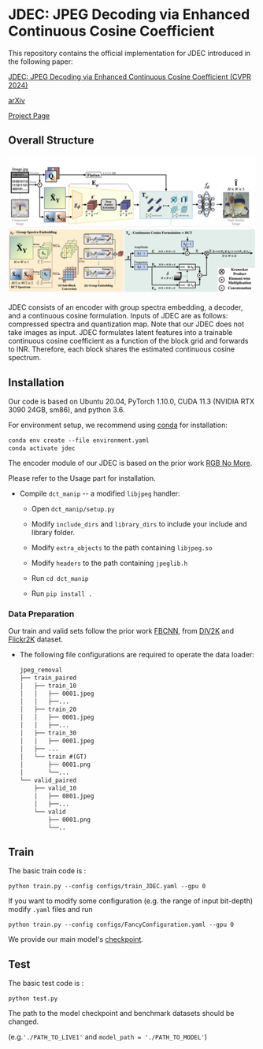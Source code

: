 # JDEC: JPEG Decoding via Enhanced Continuous Cosine Coefficient
This repository contains the official implementation for JDEC introduced in the following paper:

[JDEC: JPEG Decoding via Enhanced Continuous Cosine Coefficient (CVPR 2024)](https://openaccess.thecvf.com/content/CVPR2024/papers/Han_JDEC_JPEG_Decoding_via_Enhanced_Continuous_Cosine_Coefficients_CVPR_2024_paper.pdf)


[arXiv](https://arxiv.org/abs/2404.05558)


[Project Page](https://wookyounghan.github.io/JDEC/)


## Overall Structure

![Overall Structure of Our JDEC](./static/images/Fig_4_ver_final_main.jpg)

JDEC consists of an encoder with group spectra embedding, a decoder, and a continuous cosine formulation. Inputs of JDEC are as follows: compressed spectra and quantization map. Note that our JDEC does not take images as input. JDEC formulates latent features into a trainable continuous cosine coefficient as a function of the block grid and forwards to INR. Therefore, each block shares the estimated continuous cosine spectrum.



## Installation

Our code is based on Ubuntu 20.04, PyTorch 1.10.0, CUDA 11.3 (NVIDIA RTX 3090 24GB, sm86), and python 3.6.

For environment setup, we recommend using [conda](https://www.anaconda.com/distribution/) for installation:

```
conda env create --file environment.yaml
conda activate jdec
```


The encoder module of our JDEC is based on the prior work [RGB No More](https://github.com/JeongsooP/RGB-no-more).

Please refer to the Usage part for installation.

- Compile `dct_manip` -- a modified `libjpeg` handler:

  - Open `dct_manip/setup.py`
  - Modify `include_dirs` and `library_dirs` to include your include and library folder.
  - Modify `extra_objects` to the path containing `libjpeg.so`
  - Modify `headers` to the path containing `jpeglib.h`

  - Run `cd dct_manip`
  - Run `pip install .`



### Data Preparation
Our train and valid sets follow the prior work [FBCNN](https://github.com/jiaxi-jiang/FBCNN), from [DIV2K](https://data.vision.ee.ethz.ch/cvl/DIV2K/) and [Flickr2K](https://www.kaggle.com/datasets/daehoyang/flickr2k) dataset. 
- The following file configurations are required to operate the data loader:
  ```
  jpeg_removal
  ├── train_paired
  │   ├── train_10
  │   │   ├── 0001.jpeg
  │   │   ├──...
  │   ├── train_20
  │   │   ├── 0001.jpeg
  │   │   ├──...
  │   ├── train_30
  │   │   ├── 0001.jpeg
  │   ├── ...
  │   └── train #(GT)
  │       ├── 0001.png
  │       └──...
  └── valid_paired
      ├── valid_10
      │   ├── 0801.jpeg
      │   ├──...
      └── valid
          ├── 0001.png
          └──..
  ```

 

## Train
The basic train code is : 
```
python train.py --config configs/train_JDEC.yaml --gpu 0
```

If you want to modify some configuration (e.g. the range of input bit-depth) modify `.yaml` files and run 
```
python train.py --config configs/FancyConfiguration.yaml --gpu 0
```

We provide our main model's [checkpoint](https://drive.google.com/file/d/1xjx5u-0YJlsXlRMKNCxDzi6s76kxLJU1/view?usp=sharing).

## Test
The basic test code is : 
```
python test.py 
```
The path to the model checkpoint and benchmark datasets should be changed.

(e.g.`'./PATH_TO_LIVE1'` and `model_path = './PATH_TO_MODEL'`)



